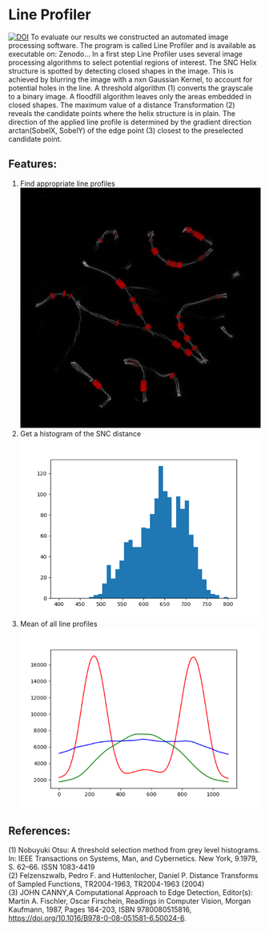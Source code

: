 # Line Profiler
[![DOI](https://zenodo.org/badge/DOI/10.5281/zenodo.2643214.svg)](https://doi.org/10.5281/zenodo.2643214)
To evaluate our results we constructed an automated image processing software. The program is called Line Profiler and is available as executable on:
Zenodo… 
In a first step Line Profiler uses several image processing algorithms to select potential regions of interest. The SNC Helix structure is spotted by detecting closed shapes in the image. This is achieved by blurring the image with a nxn Gaussian Kernel, to account for potential holes in the line. A threshold algorithm (1) converts the grayscale to a binary image. A floodfill algorithm leaves only the areas embedded in closed shapes. The maximum value of a distance Transformation (2) reveals the candidate points where the helix structure is in plain. The direction of the applied line profile is determined by the gradient direction arctan(SobelX, SobelY) of the edge point (3) closest to the preselected candidate point.

## Features:
1. Find appropriate line profiles <br />
![alt text](https://github.com/super-resolution/line_profiler/blob/master/images/MIP.png)
2. Get a histogram of the SNC distance <br />
![alt text](https://github.com/super-resolution/line_profiler/blob/master/images/Histogram.png)
3. Mean of all line profiles <br />
![alt text](https://github.com/super-resolution/line_profiler/blob/master/images/profiles.png)

## References:
(1) Nobuyuki Otsu: A threshold selection method from grey level histograms. In: IEEE Transactions on Systems, Man, and Cybernetics. New York, 9.1979, S. 62–66. ISSN 1083-4419 <br />
(2) Felzenszwalb, Pedro F. and Huttenlocher, Daniel P. Distance Transforms of Sampled Functions, TR2004-1963, TR2004-1963 (2004) <br />
(3) JOHN CANNY,A Computational Approach to Edge Detection, Editor(s): Martin A. Fischler, Oscar Firschein, Readings in Computer Vision, Morgan Kaufmann, 1987, Pages 184-203, ISBN 9780080515816, https://doi.org/10.1016/B978-0-08-051581-6.50024-6. <br />

